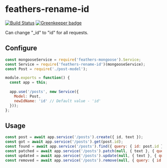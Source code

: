 # feathers-rename-id

[![Build Status](https://travis-ci.org/kozzztya/feathers-rename-id.svg?branch=master)](https://travis-ci.org/kozzztya/feathers-rename-id)
[![Greenkeeper badge](https://badges.greenkeeper.io/kozzztya/feathers-rename-id.svg)](https://greenkeeper.io/)

Can change "_id" to "id" for all requests.

## Configure

```js
const mongooseService = require('feathers-mongoose').Service;
const Service = require('feathers-rename-id')(mongooseService);
const Post = require('./post-model');

module.exports = function() {
  const app = this;
  
  app.use('/posts', new Service({
    Model: Post,
    newIdName: 'id' // Default value - 'id'
  }));
};
```

## Usage

```js
const post = await app.service('/posts').create({ id, text });
const got = await app.service('/posts').get(post.id);
const found = await app.service('/posts').find({ query: { id: post.id } });
const patched = await app.service('/posts').patch(null, { text }, { query: { id: post.id } });
const updated = await app.service('/posts').update(null, { text }, { query: { id: post.id } });
const removed = await app.service('/posts').remove(null, { query: { id: post.id } });
```
